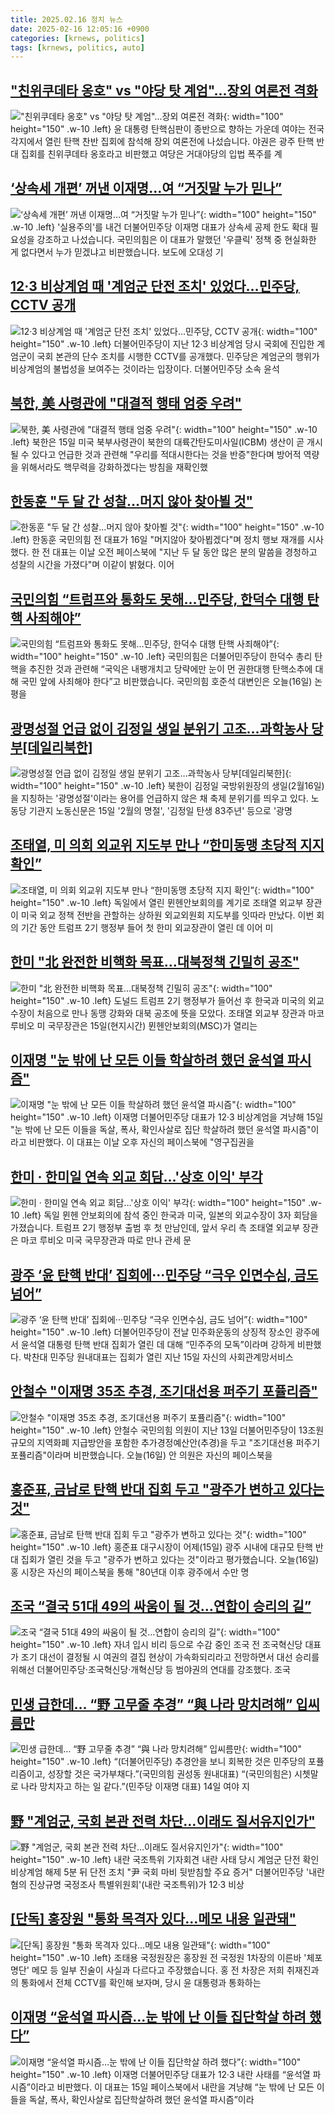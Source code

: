```yaml
---
title: 2025.02.16 정치 뉴스
date: 2025-02-16 12:05:16 +0900
categories: [krnews, politics]
tags: [krnews, politics, auto]
---
```

## ["친위쿠데타 옹호" vs "야당 탓 계엄"...장외 여론전 격화](https://n.news.naver.com/mnews/article/052/0002153769)

!["친위쿠데타 옹호" vs "야당 탓 계엄"...장외 여론전 격화](https://mimgnews.pstatic.net/image/origin/052/2025/02/15/2153769.jpg?type=nf220_150){: width="100" height="150" .w-10 .left}
윤 대통령 탄핵심판이 종반으로 향하는 가운데 여야는 전국 각지에서 열린 탄핵 찬반 집회에 참석해 장외 여론전에 나섰습니다. 야권은 광주 탄핵 반대 집회를 친위쿠데타 옹호라고 비판했고 여당은 거대야당의 입법 폭주를 계

## [‘상속세 개편’ 꺼낸 이재명…여 “거짓말 누가 믿나”](https://n.news.naver.com/mnews/article/056/0011893645)

![‘상속세 개편’ 꺼낸 이재명…여 “거짓말 누가 믿나”](https://mimgnews.pstatic.net/image/origin/056/2025/02/15/11893645.jpg?type=nf220_150){: width="100" height="150" .w-10 .left}
'실용주의'를 내건 더불어민주당 이재명 대표가 상속세 공제 한도 확대 필요성을 강조하고 나섰습니다. 국민의힘은 이 대표가 말했던 '우클릭' 정책 중 현실화한 게 없다면서 누가 믿겠냐고 비판했습니다. 보도에 오대성 기

## [12·3 비상계엄 때 '계엄군 단전 조치' 있었다…민주당, CCTV 공개](https://n.news.naver.com/mnews/article/030/0003284370)

![12·3 비상계엄 때 '계엄군 단전 조치' 있었다…민주당, CCTV 공개](https://mimgnews.pstatic.net/image/origin/030/2025/02/16/3284370.jpg?type=nf220_150){: width="100" height="150" .w-10 .left}
더불어민주당이 지난 12·3 비상계엄 당시 국회에 진입한 계엄군이 국회 본관의 단수 조치를 시행한 CCTV를 공개했다. 민주당은 계엄군의 행위가 비상계엄의 불법성을 보여주는 것이라는 입장이다. 더불어민주당 소속 윤석

## [북한, 美 사령관에 "대결적 행태 엄중 우려"](https://n.news.naver.com/mnews/article/277/0005546985)

![북한, 美 사령관에 "대결적 행태 엄중 우려"](https://mimgnews.pstatic.net/image/origin/277/2025/02/15/5546985.jpg?type=nf220_150){: width="100" height="150" .w-10 .left}
북한은 15일 미국 북부사령관이 북한의 대륙간탄도미사일(ICBM) 생산이 곧 개시될 수 있다고 언급한 것과 관련해 "우리를 적대시한다는 것을 반증"한다며 방어적 역량을 위해서라도 핵무력을 강화하겠다는 방침을 재확인했

## [한동훈 "두 달 간 성찰…머지 않아 찾아뵐 것"](https://n.news.naver.com/mnews/article/031/0000908993)

![한동훈 "두 달 간 성찰…머지 않아 찾아뵐 것"](https://mimgnews.pstatic.net/image/origin/031/2025/02/16/908993.jpg?type=nf220_150){: width="100" height="150" .w-10 .left}
한동훈 국민의힘 전 대표가 16일 "머지않아 찾아뵙겠다"며 정치 행보 재개를 시사했다. 한 전 대표는 이날 오전 페이스북에 "지난 두 달 동안 많은 분의 말씀을 경청하고 성찰의 시간을 가졌다"며 이같이 밝혔다. 이어

## [국민의힘 “트럼프와 통화도 못해…민주당, 한덕수 대행 탄핵 사죄해야”](https://n.news.naver.com/mnews/article/056/0011893751)

![국민의힘 “트럼프와 통화도 못해…민주당, 한덕수 대행 탄핵 사죄해야”](https://mimgnews.pstatic.net/image/origin/056/2025/02/16/11893751.jpg?type=nf220_150){: width="100" height="150" .w-10 .left}
국민의힘은 더불어민주당이 한덕수 총리 탄핵을 추진한 것과 관련해 “국익은 내팽개치고 당략에만 눈이 먼 권한대행 탄핵소추에 대해 국민 앞에 사죄해야 한다”고 비판했습니다. 국민의힘 호준석 대변인은 오늘(16일) 논평을

## [광명성절 언급 없이 김정일 생일 분위기 고조…과학농사 당부[데일리북한]](https://n.news.naver.com/mnews/article/421/0008078240)

![광명성절 언급 없이 김정일 생일 분위기 고조…과학농사 당부[데일리북한]](https://mimgnews.pstatic.net/image/origin/421/2025/02/15/8078240.jpg?type=nf220_150){: width="100" height="150" .w-10 .left}
북한이 김정일 국방위원장의 생일(2월16일)을 지칭하는 '광명성절'이라는 용어를 언급하지 않은 채 축제 분위기를 띄우고 있다. 노동당 기관지 노동신문은 15일 '2월의 명절', '김정일 탄생 83주년' 등으로 '광명

## [조태열, 미 의회 외교위 지도부 만나 “한미동맹 초당적 지지 확인”](https://n.news.naver.com/mnews/article/028/0002731359)

![조태열, 미 의회 외교위 지도부 만나 “한미동맹 초당적 지지 확인”](https://mimgnews.pstatic.net/image/origin/028/2025/02/16/2731359.jpg?type=nf220_150){: width="100" height="150" .w-10 .left}
독일에서 열린 뮌헨안보회의를 계기로 조태열 외교부 장관이 미국 외교 정책 전반을 관할하는 상하원 외교외원회 지도부를 잇따라 만났다. 이번 회의 기간 동안 트럼프 2기 행정부 들어 첫 한미 외교장관이 열린 데 이어 미

## [한미 "北 완전한 비핵화 목표…대북정책 긴밀히 공조"](https://n.news.naver.com/mnews/article/088/0000931189)

![한미 "北 완전한 비핵화 목표…대북정책 긴밀히 공조"](https://mimgnews.pstatic.net/image/origin/088/2025/02/15/931189.jpg?type=nf220_150){: width="100" height="150" .w-10 .left}
도널드 트럼프 2기 행정부가 들어선 후 한국과 미국의 외교수장이 처음으로 만나 동맹 강화와 대북 공조에 뜻을 모았다. 조태열 외교부 장관과 마코 루비오 미 국무장관은 15일(현지시간) 뮌헨안보회의(MSC)가 열리는

## [이재명 "눈 밖에 난 모든 이들 학살하려 했던 윤석열 파시즘"](https://n.news.naver.com/mnews/article/003/0013069413)

![이재명 "눈 밖에 난 모든 이들 학살하려 했던 윤석열 파시즘"](https://mimgnews.pstatic.net/image/origin/003/2025/02/15/13069413.jpg?type=nf220_150){: width="100" height="150" .w-10 .left}
이재명 더불어민주당 대표가 12·3 비상계엄을 겨냥해 15일 "눈 밖에 난 모든 이들을 독살, 폭사, 확인사살로 집단 학살하려 했던 윤석열 파시즘"이라고 비판했다. 이 대표는 이날 오후 자신의 페이스북에 "영구집권을

## [한미 · 한미일 연속 외교 회담…'상호 이익' 부각](https://n.news.naver.com/mnews/article/055/0001232120)

![한미 · 한미일 연속 외교 회담…'상호 이익' 부각](https://mimgnews.pstatic.net/image/origin/055/2025/02/16/1232120.jpg?type=nf220_150){: width="100" height="150" .w-10 .left}
독일 뮌헨 안보회의에 참석 중인 한국과 미국, 일본의 외교수장이 3자 회담을 가졌습니다. 트럼프 2기 행정부 출범 후 첫 만남인데, 앞서 우리 측 조태열 외교부 장관은 마코 루비오 미국 국무장관과 따로 만나 관세 문

## [광주 ‘윤 탄핵 반대’ 집회에···민주당 “극우 인면수심, 금도 넘어”](https://n.news.naver.com/mnews/article/032/0003351199)

![광주 ‘윤 탄핵 반대’ 집회에···민주당 “극우 인면수심, 금도 넘어”](https://mimgnews.pstatic.net/image/origin/032/2025/02/16/3351199.jpg?type=nf220_150){: width="100" height="150" .w-10 .left}
더불어민주당이 전날 민주화운동의 상징적 장소인 광주에서 윤석열 대통령 탄핵 반대 집회가 열린 데 대해 “민주주의 모독”이라며 강하게 비판했다. 박찬대 민주당 원내대표는 집회가 열린 지난 15일 자신의 사회관계망서비스

## [안철수 "이재명 35조 추경, 조기대선용 퍼주기 포퓰리즘"](https://n.news.naver.com/mnews/article/057/0001871931)

![안철수 "이재명 35조 추경, 조기대선용 퍼주기 포퓰리즘"](https://mimgnews.pstatic.net/image/origin/057/2025/02/16/1871931.jpg?type=nf220_150){: width="100" height="150" .w-10 .left}
안철수 국민의힘 의원이 지난 13일 더불어민주당이 13조원 규모의 지역화폐 지급방안을 포함한 추가경정예산안(추경)을 두고 "조기대선용 퍼주기 포퓰리즘"이라며 비판했습니다. 오늘(16일) 안 의원은 자신의 페이스북을

## [홍준표, 금남로 탄핵 반대 집회 두고 "광주가 변하고 있다는 것"](https://n.news.naver.com/mnews/article/057/0001871935)

![홍준표, 금남로 탄핵 반대 집회 두고 "광주가 변하고 있다는 것"](https://mimgnews.pstatic.net/image/origin/057/2025/02/16/1871935.jpg?type=nf220_150){: width="100" height="150" .w-10 .left}
홍준표 대구시장이 어제(15일) 광주 시내에 대규모 탄핵 반대 집회가 열린 것을 두고 "광주가 변하고 있다는 것"이라고 평가했습니다. 오늘(16일) 홍 시장은 자신의 페이스북을 통해 "80년대 이후 광주에서 수만 명

## [조국 “결국 51대 49의 싸움이 될 것…연합이 승리의 길”](https://n.news.naver.com/mnews/article/018/0005944288)

![조국 “결국 51대 49의 싸움이 될 것…연합이 승리의 길”](https://mimgnews.pstatic.net/image/origin/018/2025/02/15/5944288.jpg?type=nf220_150){: width="100" height="150" .w-10 .left}
자녀 입시 비리 등으로 수감 중인 조국 전 조국혁신당 대표가 조기 대선이 결정될 시 여권의 결집 현상이 가속화되리라고 전망하면서 대선 승리를 위해선 더불어민주당·조국혁신당·개혁신당 등 범야권의 연대를 강조했다. 조국

## [민생 급한데… “野 고무줄 추경” “與 나라 망치려해” 입씨름만](https://n.news.naver.com/mnews/article/020/0003615430)

![민생 급한데… “野 고무줄 추경” “與 나라 망치려해” 입씨름만](https://mimgnews.pstatic.net/image/origin/020/2025/02/15/3615430.jpg?type=nf220_150){: width="100" height="150" .w-10 .left}
“(더불어민주당) 추경안을 보니 회복한 것은 민주당의 포퓰리즘이고, 성장할 것은 국가부채다.”(국민의힘 권성동 원내대표) “(국민의힘은) 시쳇말로 나라 망치자고 하는 일 같다.”(민주당 이재명 대표) 14일 여야 지

## [野 "계엄군, 국회 본관 전력 차단…이래도 질서유지인가"](https://n.news.naver.com/mnews/article/079/0003992515)

![野 "계엄군, 국회 본관 전력 차단…이래도 질서유지인가"](https://mimgnews.pstatic.net/image/origin/079/2025/02/16/3992515.jpg?type=nf220_150){: width="100" height="150" .w-10 .left}
내란 국조특위 기자회견 내란 사태 당시 계엄군 단전 확인 비상계엄 해제 5분 뒤 단전 조치 "尹 국회 마비 뒷받침할 주요 증거" 더불어민주당 '내란 혐의 진상규명 국정조사 특별위원회'(내란 국조특위)가 12·3 비상

## [[단독] 홍장원 "통화 목격자 있다…메모 내용 일관돼"](https://n.news.naver.com/mnews/article/055/0001231967)

![[단독] 홍장원 "통화 목격자 있다…메모 내용 일관돼"](https://mimgnews.pstatic.net/image/origin/055/2025/02/15/1231967.jpg?type=nf220_150){: width="100" height="150" .w-10 .left}
조태용 국정원장은 홍장원 전 국정원 1차장의 이른바 '체포 명단' 메모 등 일부 진술이 사실과 다르다고 주장했습니다. 홍 전 차장은 저희 취재진과의 통화에서 전체 CCTV를 확인해 보자며, 당시 윤 대통령과 통화하는

## [이재명 “윤석열 파시즘…눈 밖에 난 이들 집단학살 하려 했다”](https://n.news.naver.com/mnews/article/028/0002731333)

![이재명 “윤석열 파시즘…눈 밖에 난 이들 집단학살 하려 했다”](https://mimgnews.pstatic.net/image/origin/028/2025/02/15/2731333.jpg?type=nf220_150){: width="100" height="150" .w-10 .left}
이재명 더불어민주당 대표가 12·3 내란 사태를 “윤석열 파시즘”이라고 비판했다. 이 대표는 15일 페이스북에서 내란을 겨냥해 “눈 밖에 난 모든 이들을 독살, 폭사, 확인사살로 집단학살하려 했던 윤석열 파시즘”이라

